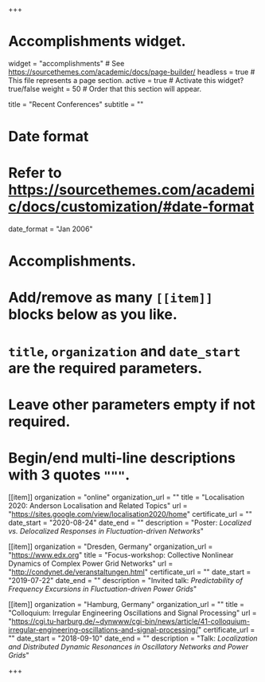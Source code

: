 +++
# Accomplishments widget.
widget = "accomplishments"  # See https://sourcethemes.com/academic/docs/page-builder/
headless = true  # This file represents a page section.
active = true  # Activate this widget? true/false
weight = 50  # Order that this section will appear.

title = "Recent Conferences"
subtitle = ""

# Date format
#   Refer to https://sourcethemes.com/academic/docs/customization/#date-format
date_format = "Jan 2006"

# Accomplishments.
#   Add/remove as many `[[item]]` blocks below as you like.
#   `title`, `organization` and `date_start` are the required parameters.
#   Leave other parameters empty if not required.
#   Begin/end multi-line descriptions with 3 quotes `"""`.

[[item]]
  organization = "online"
  organization_url = ""
  title = "Localisation 2020: Anderson Localisation and Related Topics"
  url = "https://sites.google.com/view/localisation2020/home"
  certificate_url = ""
  date_start = "2020-08-24"
  date_end = ""
  description = "Poster: *Localized vs. Delocalized Responses in Fluctuation-driven Networks*"

[[item]]
  organization = "Dresden, Germany"
  organization_url = "https://www.edx.org"
  title = "Focus-workshop: Collective Nonlinear Dynamics of Complex Power Grid Networks"
  url = "http://condynet.de/veranstaltungen.html"
  certificate_url = ""
  date_start = "2019-07-22"
  date_end = ""
  description = "Invited talk: *Predictability of Frequency Excursions in Fluctuation-driven Power Grids*"

[[item]]
  organization = "Hamburg, Germany"
  organization_url = ""
  title = "Colloquium: Irregular Engineering Oscillations and Signal Processing"
  url = "https://cgi.tu-harburg.de/~dynwww/cgi-bin/news/article/41-colloquium-irregular-engineering-oscillations-and-signal-processing/"
  certificate_url = ""
  date_start = "2018-09-10"
  date_end = ""
  description = "Talk: *Localization and Distributed Dynamic Resonances in Oscillatory Networks and Power Grids*"

+++
